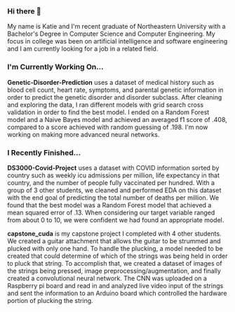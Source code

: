 ### Hi there 👋

My name is Katie and I'm recent graduate of Northeastern University with a Bachelor's Degree in Computer Science and Computer Engineering. My focus in college was been on artificial intelligence and software engineering and I am currently looking for a job in a related field.

### I'm Currently Working On...
**Genetic-Disorder-Prediction** uses a dataset of medical history such as blood cell count, heart rate, symptoms, and parental genetic information in order to predict the genetic disorder and disorder subclass. After cleaning and exploring the data, I ran different models with grid search cross validation in order to find the best model. I ended on a Random Forest model and a Naive Bayes model and achieved an averaged f1 score of .408, compared to a score achieved with random guessing of .198. I'm now working on making more advanced neural networks.

### I Recently Finished...
**DS3000-Covid-Project** uses a dataset with COVID information sorted by country such as weekly icu admissions per million, life expectancy in that country, and the number of people fully vaccinated per hundred. With a group of 3 other students, we cleaned and performed EDA on this dataset with the end goal of predicting the total number of deaths per million. We found that the best model was a Random Forest model that achieved a mean squared error of .13. When considering our target variable ranged from about 0 to 10, we were confident we had found an appropriate model.

**capstone_cuda** is my capstone project I completed with 4 other students. We created a guitar attachment that allows the guitar to be strummed and plucked with only one hand. To handle the plucking, a model needed to be created that could determine of which of the strings was being held in order to pluck that string. To accomplish that, we created a dataset of images of the strings being pressed, image preprocessing/augmentation, and finally created a convolutional neural network. The CNN was uploaded on a Raspberry pi board and read in and analyzed live video input of the strings and sent the information to an Arduino board which controlled the hardware portion of plucking the string.
